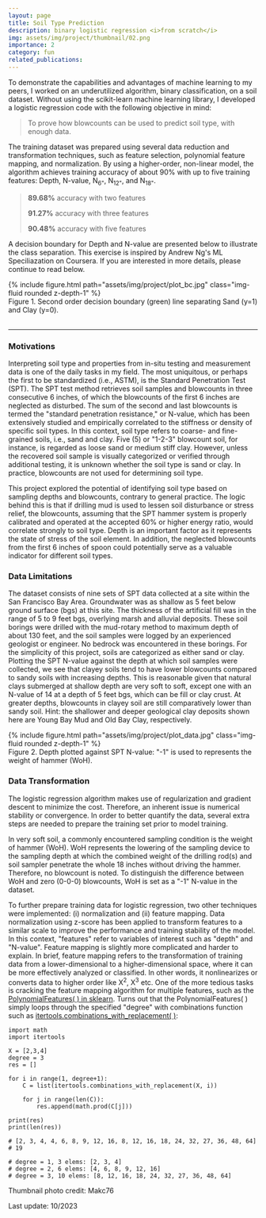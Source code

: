 ```yaml
---
layout: page
title: Soil Type Prediction
description: binary logistic regression <i>from scratch</i>
img: assets/img/project/thumbnail/02.png
importance: 2
category: fun
related_publications: 
---
```


To demonstrate the capabilities and advantages of machine learning to my peers, I worked on an underutilized algorithm, binary classification, on a soil dataset. 
Without using the scikit-learn machine learning library, I developed a logistic regression code with the following objective in mind: 

>To prove how blowcounts can be used to predict soil type, with enough data. 

The training dataset was prepared using several data reduction and transformation techniques, such as feature selection, polynomial feature mapping, and normalization. 
By using a higher-order, non-linear model, the algorithm achieves training accuracy of about 90% with up to five training features: 
Depth, N-value, N<sub>6"</sub>, N<sub>12"</sub>, and N<sub>18"</sub>.

> **89.68%** accuracy with two features <br> 
>
> **91.27%** accuracy with three features <br>
>
> **90.48%** accuracy with five features <br>

A decision boundary for Depth and N-value are presented below to illustrate the class separation. This exercise is inspired by Andrew Ng's ML Speciliazation on Coursera. 
If you are interested in more details, please continue to read below.

<div class="row justify-content-sm-center">
    <div class="col-sm-8 mt-3 mt-md-0">
        {% include figure.html path="assets/img/project/plot_bc.jpg" class="img-fluid rounded z-depth-1" %}
    </div>
</div>
<div class="caption">
    Figure 1. Second order decision boundary (green) line separating Sand (y=1) and Clay (y=0).
</div>
<br>


***

### Motivations

Interpreting soil type and properties from in-situ testing and measurement data is one of the daily tasks in my field. The most uniquitous, or perhaps the first to be standardized (i.e., ASTM),
is the Standard Penetration Test (SPT). The SPT test method retrieves soil samples and blowcounts in three consecutive 6 inches, of which the blowcounts of the first 6 inches are neglected as disturbed.
The sum of the second and last blowcounts is termed the "standard penetration resistance," or N-value, which has been extensively studied and empirically correlated to the stiffness or density of specific soil types.
In this context, soil type refers to coarse- and fine-grained soils, i.e., sand and clay. Five (5) or "1-2-3" blowcount soil, for instance,
is regarded as loose sand or medium stiff clay. However, unless the recovered soil sample is visually categorized or verified through additional testing, it is unknown whether the soil type is sand or clay.
In practice, blowcounts are not used for determining soil type.

This project explored the potential of identifying soil type based on sampling depths and blowcounts, contrary to general practice. The logic behind this is that if drilling mud is used to lessen soil disturbance or stress relief,
the blowcounts, assuming that the SPT hammer system is properly calibrated and operated at the accepted 60% or higher energy ratio, would correlate strongly to soil type.
Depth is an important factor as it represents the state of stress of the soil element. In addition, the neglected blowcounts from the first 6 inches of spoon could potentially serve as a valuable
indicator for different soil types.


### Data Limitations

The dataset consists of nine sets of SPT data collected at a site within the San Francisco Bay Area. Groundwater was as shallow as 5 feet below ground surface (bgs) at this site.
The thickness of the artificial fill was in the range of 5 to 9 feet bgs, overlying marsh and alluvial deposits. These soil borings were drilled with the mud-rotary method to maximum depth of about 130 feet,
and the soil samples were logged by an experienced geologist or engineer. No bedrock was encountered in these borings. For the simplicity of this project, soils are categorized as either sand or clay.
Plotting the SPT N-value against the depth at which soil samples were collected, we see that clayey soils tend to have lower blowcounts compared to sandy soils with increasing depths.
This is reasonable given that natural clays submerged at shallow depth are very soft to soft, except one with an N-value of 14 at a depth of 5 feet bgs, which can be fill or clay crust.
At greater depths, blowcounts in clayey soil are still comparatively lower than sandy soil. 
Hint: the shallower and deeper geological clay deposits shown here are Young Bay Mud and Old Bay Clay, respectively.

<div class="row justify-content-sm-center">
    <div class="col-sm-8 mt-3 mt-md-0">
        {% include figure.html path="assets/img/project/plot_data.jpg" class="img-fluid rounded z-depth-1" %}
    </div>
</div>
<div class="caption">
    Figure 2. Depth plotted against SPT N-value: "-1" is used to represents the weight of hammer (WoH).
</div>


### Data Transformation

The logistic regression algorithm makes use of regularization and gradient descent to minimize the cost. Therefore, an inherent issue is numerical stability or convergence.
In order to better quantify the data, several extra steps are needed to prepare the training set prior to model training.

In very soft soil, a commonly encountered sampling condition is the weight of hammer (WoH). WoH represents the lowering of the sampling device to the sampling depth at which the combined weight
of the drilling rod(s) and soil sampler penetrate the whole 18 inches without driving the hammer. Therefore, no blowcount is noted. To distinguish the difference between WoH and zero (0-0-0)
blowcounts, WoH is set as a "-1" N-value in the dataset.

To further prepare training data for logistic regression, two other techniques were implemented: (i) normalization and (ii) feature mapping. Data normalization using z-score has been applied to
transform features to a similar scale to improve the performance and training stability of the model. In this context, "features" refer to variables of interest such as "depth" and "N-value".
Feature mapping is slightly more complicated and harder to explain. In brief, feature mapping refers to the transformation of training data from a lower-dimensional to a higher-dimensional space, where
it can be more effectively analyzed or classified. In other words, it nonlinearizes or converts data to higher order like X<sup>2</sup>, X<sup>3</sup> etc. One of the more tedious tasks is cracking
the feature mapping algorithm for multiple features, such as the [PolynomialFeatures( ) in sklearn](https://scikit-learn.org/stable/modules/generated/sklearn.preprocessing.PolynomialFeatures.html). 
Turns out that the PolynomialFeatures( ) simply loops through the specified "degree" with combinations function 
such as [itertools.combinations_with_replacement( )](https://docs.python.org/3/library/itertools.html#itertools.combinations_with_replacement): 


	import math
	import itertools

	X = [2,3,4]
	degree = 3
	res = []

	for i in range(1, degree+1):
		C = list(itertools.combinations_with_replacement(X, i)) 
		
		for j in range(len(C)):       
			res.append(math.prod(C[j]))

	print(res)
	print(len(res))

	# [2, 3, 4, 4, 6, 8, 9, 12, 16, 8, 12, 16, 18, 24, 32, 27, 36, 48, 64]
	# 19

	# degree = 1, 3 elems: [2, 3, 4]
	# degree = 2, 6 elems: [4, 6, 8, 9, 12, 16]
	# degree = 3, 10 elems: [8, 12, 16, 18, 24, 32, 27, 36, 48, 64]



Thumbnail photo credit: Makc76

Last update: 10/2023

